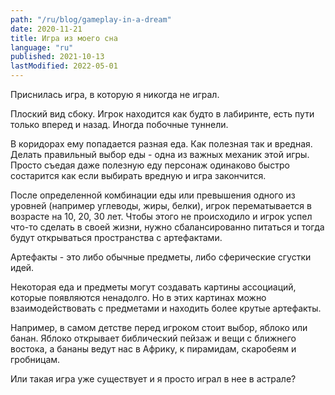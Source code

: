 ```yaml
---
path: "/ru/blog/gameplay-in-a-dream"
date: 2020-11-21
title: Игра из моего сна
language: "ru"
published: 2021-10-13
lastModified: 2022-05-01
---
```


Приснилась игра, в которую я никогда не играл.

Плоский вид сбоку. Игрок находится как будто в лабиринте, есть пути только вперед и назад. Иногда побочные туннели. 

В коридорах ему попадается разная еда. Как полезная так и вредная. Делать правильный выбор еды - одна из важных механик этой игры. Просто съедая даже полезную еду персонаж одинаково быстро состарится как если выбирать вредную и игра закончится. 

После определенной комбинации еды или превышения одного из уровней (например углеводы, жиры, белки), игрок перематывается в возрасте на 10, 20, 30 лет. Чтобы этого не происходило и игрок успел что-то сделать в своей жизни, нужно сбалансированно питаться и тогда будут открываться пространства с артефактами.

Артефакты - это либо обычные предметы, либо сферические сгустки идей.

Некоторая еда и предметы могут создавать картины ассоциаций, которые появляются ненадолго. Но в этих картинах можно взаимодействовать с предметами и находить более крутые артефакты. 

Например, в самом детстве перед игроком стоит выбор, яблоко или банан. Яблоко открывает библический пейзаж и вещи с ближнего востока, а бананы ведут нас в Африку, к пирамидам, скаробеям и гробницам.

Или такая игра уже существует и я просто играл в нее в астрале?